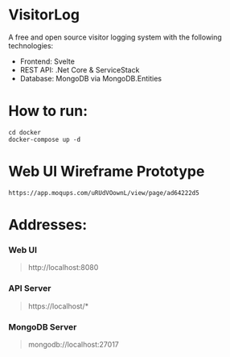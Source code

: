 # VisitorLog
A free and open source visitor logging system with the following technologies:
- Frontend: Svelte
- REST API: .Net Core & ServiceStack
- Database: MongoDB via MongoDB.Entities

# How to run:
```
cd docker
docker-compose up -d
```

# Web UI Wireframe Prototype
```
https://app.moqups.com/uRUdVOownL/view/page/ad64222d5
```

# Addresses:
### Web UI
> http://localhost:8080

### API Server
> https://localhost/*

### MongoDB Server
> mongodb://localhost:27017
